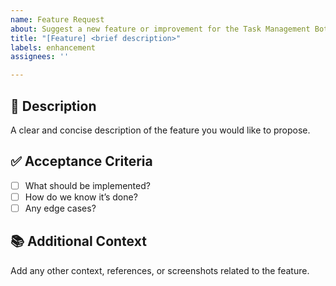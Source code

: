 ```yaml
---
name: Feature Request
about: Suggest a new feature or improvement for the Task Management Bot
title: "[Feature] <brief description>"
labels: enhancement
assignees: ''

---
```


## 📝 Description

A clear and concise description of the feature you would like to propose.

## ✅ Acceptance Criteria

- [ ] What should be implemented?
- [ ] How do we know it’s done?
- [ ] Any edge cases?

## 📚 Additional Context

Add any other context, references, or screenshots related to the feature.
